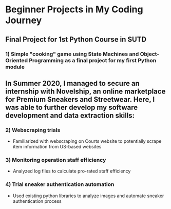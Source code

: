# Beginner Projects in My Coding Journey

## Final Project for 1st Python Course in SUTD
### 1) Simple "cooking" game using State Machines and Object-Oriented Programming as a final project for my first Python module

## In Summer 2020, I managed to secure an internship with Novelship, an online marketplace for Premium Sneakers and Streetwear. Here, I was able to further develop my software development and data extraction skills:
### 2) Webscraping trials
- Familiarized with webscraping on Courts website to potentially scrape item information from US-based websites
### 3) Monitoring operation staff efficiency 
- Analyzed log files to calculate pro-rated staff efficiency
### 4) Trial sneaker authentication automation
- Used existing python libraries to analyze images and automate sneaker authentication process
